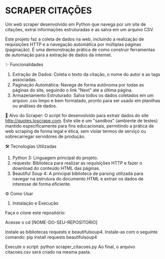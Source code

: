 # SCRAPER CITAÇÕES
Um web scraper desenvolvido em Python que navega por um site de citações, extrai informações estruturadas e as salva em um arquivo CSV.

Este projeto faz a coleta de dados na web, incluindo a realização de requisições HTTP e a navegação automática por múltiplas páginas (paginação). É uma demonstração prática de como construir ferramentas de automação para a extração de dados da internet.

✨ Funcionalidades
1. Extração de Dados: Coleta o texto da citação, o nome do autor e as tags associadas.
2. Paginação Automática: Navega de forma autônoma por todas as páginas do site, seguindo o link "Next" até a última página.
3. Armazenamento Estruturado: Salva todos os dados coletados em um arquivo .csv limpo e bem formatado, pronto para ser usado em planilhas ou análises de dados.

🎯 Alvo do Scraper: O script foi desenvolvido para extrair dados do site http://quotes.toscrape.com. Este site é um "sandbox" (ambiente de testes) mantido especificamente para fins educacionais, permitindo a prática de web scraping de forma legal e ética, sem violar termos de serviço ou sobrecarregar servidores de produção.

🛠️ Tecnologias Utilizadas
1. Python 3: Linguagem principal do projeto.
2. requests: Biblioteca para realizar as requisições HTTP e fazer o download do conteúdo HTML das páginas.
3. Beautiful Soup 4: A principal biblioteca de parsing utilizada para navegar na estrutura do documento HTML e extrair os dados de interesse de forma eficiente.

⚙️ Como Usar
1. Instalação e Execução

Faça o clone este repositório:

Acesse o cd [NOME-DO-SEU-REPOSITORIO]

Instale as bibliotecas requests e beautifulsoup4. Instale-as com o seguinte comando: pip install requests beautifulsoup4

Execute o script: python scraper_citacoes.py
Ao final, o arquivo citacoes.csv será criado na mesma pasta.

